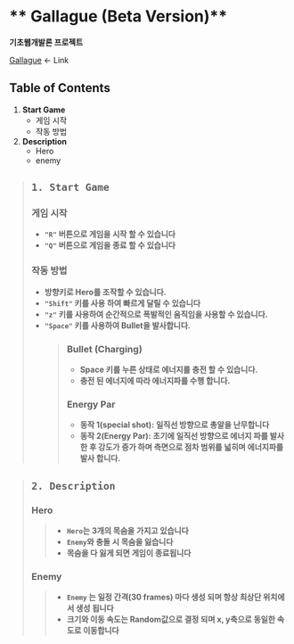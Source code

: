 # ** Gallague (Beta Version)**

**기초웹개발론 프로젝트**

[Gallague](https://gallague-6e78212e76a0.herokuapp.com/) <- Link

## Table of Contents

1. **Start Game**
   - 게임 시작
   - 작동 방법
1. **Description**
   - Hero
   - enemy

> ## `1. Start Game`
>
> ### 게임 시작
>
> - **`"R"` 버튼으로 게임을 시작 할 수 있습니다**
> - **`"Q"` 버튼으로 게임을 종료 할 수 있습니다**
>
> ### 작동 방법
>
> - **방향키로 Hero를 조작할 수 있습니다.**
> - **`"Shift"` 키를 사용 하여 빠르게 달릴 수 있습니다**
> - **`"z"` 키를 사용하여 순간적으로 폭발적인 움직임을 사용할 수 있습니다.**
> - **`"Space"` 키를 사용하여 Bullet을 발사합니다.**
>   > ### Bullet (Charging)
>   >
>   > - **Space 키를 누른 상태로 에너지를 충전 할 수 있습니다.**
>   > - **충전 된 에너지에 따라 에너지파를 수행 합니다.**
>   >
>   > ### Energy Par
>   >
>   > - **동작 1(special shot): 일직선 방향으로 총알을 난무합니다**
>   > - **동작 2(Energy Par): 초기에 일직선 방향으로 에너지 파를 발사 한 후 강도가 증가 하며 측면으로 점차 범위를 넓히며 에너지파를 발사 합니다.**

> ## `2. Description`
>
> ### Hero
>
> > - **`Hero`는 3개의 목숨을 가지고 있습니다**
> > - **`Enemy`와 충돌 시 목숨을 잃습니다**
> > - **목숨을 다 잃게 되면 게임이 종료됩니다**
>
> ### Enemy
>
> > - **`Enemy` 는 일정 간격(30 frames) 마다 생성 되며 항상 최상단 위치에서 생성 됩니다**
> > - **크기와 이동 속도는 Random값으로 결정 되며 x, y축으로 동일한 속도로 이동합니다**
